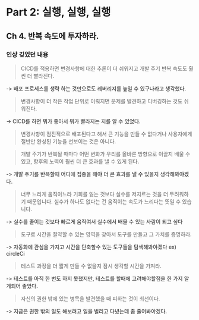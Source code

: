 # Part 2: 실행, 실행, 실행

## Ch 4. 반복 속도에 투자하라.

### 인상 깊었던 내용
> CICD를 적용하면 변경사항에 대한 추론이 더 쉬워지고 개발 주기 반복 속도도 훨씬 더 빨라진다.

-> 배포 프로세스를 생략 하는 것만으로도 레버리지를 높일 수 있구나라고 생각했다.

> 변경사항이 더 작은 작업 단위로 이뤄지면 문제를 발견하고 디버깅하는 것도 쉬워진다.

-> CICD를 하면 뭐가 좋아서 뭐가 빨라지는 지를 알 수 있었다.

> 변경사항이 점진적으로 배포된다고 해서 큰 기능을 만들 수 없다거나 사용자에게 절반만 완성된 기능을 선보이는 것은 아니다.

> 개발 주기가 반복될 때마다 어떤 변화가 우리를 올바른 방향으로 이끌지 배울 수 있고, 향후의 노력이 훨씬 더 큰 효과를 낼 수 있게 된다.

-> 개발 주기를 반복할때 어디에 집중을 해야 더 큰 효과를 낼 수 있을지 생각해봐야겠다.

> 너무 느리게 움직이느라 기회를 잃는 것보다 실수를 저지르는 것을 더 두려워하기 때문입니다. 실수가 하나도 없다는 건 움직이는 속도가 느리다는 뜻일 수 있습니다.

-> 실수를 줄이는 것보다 빠르게 움직여서 실수에서 배울 수 있는 사람이 되고 싶다

> 도구로 시간을 절약할 수 있는 영역을 찾아서 도구를 만들고 그 가치를 증명하라.

-> 자동화에 관심을 가지고 시간을 단축할수 있는 도구들을 탐색해봐야겠다 ex) circleCi

> 테스트 과정을 더 짧게 만들 수 없을지 잠시 생각할 시간을 가져라.

-> 테스트를 아직 한 번도 하지 못했지만, 테스트를 할때에 고려해야할점을 한 가지 알게되어 좋았다.

> 자신의 권한 밖에 있는 병목을 발견했을 때 피하는 것이 최선이다.

-> 지금은 권한 밖의 일도 해보려고 일을 벌리고 다녔는데 좀 줄여봐야겠다.